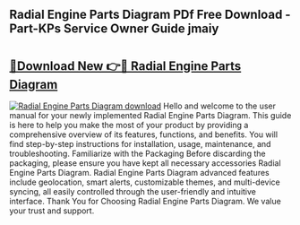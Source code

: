 ## Radial Engine Parts Diagram PDf Free Download - Part-KPs Service Owner Guide jmaiy

# <h2><a href="http://dfpyj9.blite.top/?on=Radial+Engine+Parts+Diagram">🔗Download New 👉🔴 Radial Engine Parts Diagram</a></h2>

[![Radial Engine Parts Diagram download](https://i.imgur.com/lujVjoI.png)](http://dfpyj9.blite.top/?on=Radial+Engine+Parts+Diagram)
Hello and welcome to the user manual for your newly implemented Radial Engine Parts Diagram. This guide is here to help you make the most of your product by providing a comprehensive overview of its features, functions, and benefits. You will find step-by-step instructions for installation, usage, maintenance, and troubleshooting. Familiarize with the Packaging Before discarding the packaging, please ensure you have kept all necessary accessories Radial Engine Parts Diagram. Radial Engine Parts Diagram advanced features include geolocation, smart alerts, customizable themes, and multi-device syncing, all easily controlled through the user-friendly and intuitive interface. Thank You for Choosing Radial Engine Parts Diagram. We value your trust and support.
